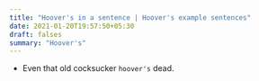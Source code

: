 ```yaml
---
title: "Hoover's in a sentence | Hoover's example sentences"
date: 2021-01-20T19:57:50+05:30
draft: falses
summary: "Hoover's"
---
```

- Even that old cocksucker `hoover's` dead.
                 
